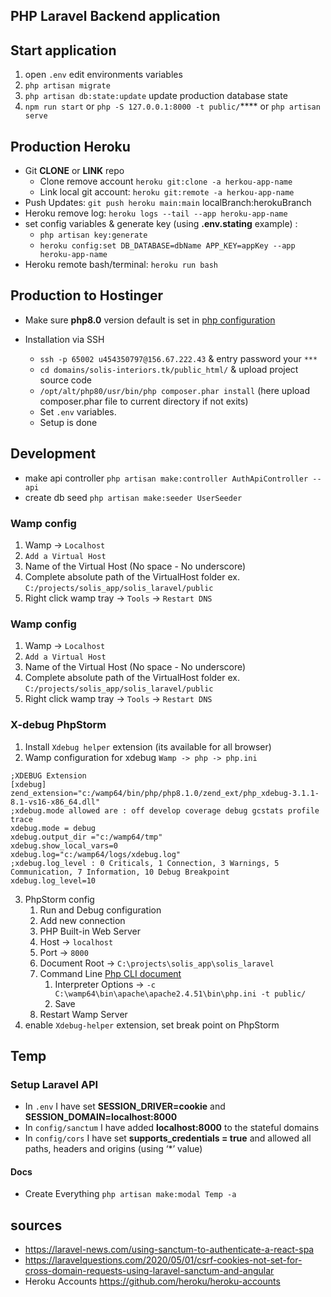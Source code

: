 ## PHP Laravel Backend application

## Start application 

1. open `.env` edit environments variables 
2. `php artisan migrate`
3. `php artisan db:state:update` update production database state
4. `npm run start` or `php -S 127.0.0.1:8000 -t public/`**** or `php artisan serve`


## Production Heroku
- Git **CLONE** or **LINK** repo
   - Clone remove account `heroku git:clone -a herkou-app-name`
   - Link local git account: `heroku git:remote -a herkou-app-name`
- Push Updates: `git push heroku main:main` localBranch:herokuBranch
- Heroku remove log: `heroku logs --tail --app heroku-app-name`
- set config variables & generate key (using **.env.stating** example) :
  - `php artisan key:generate` 
  - `heroku config:set DB_DATABASE=dbName APP_KEY=appKey --app heroku-app-name`
- Heroku remote bash/terminal: `heroku run bash`


## Production to Hostinger
- Make sure **php8.0** version default is set in [php configuration](https://hpanel.hostinger.com/hosting/solis-interiors.tk/advanced/php-configuration)

- Installation via SSH 
  - `ssh -p 65002 u454350797@156.67.222.43` & entry password your `***` 
  - `cd domains/solis-interiors.tk/public_html/` & upload project source code
  - `/opt/alt/php80/usr/bin/php composer.phar install` (here upload composer.phar file to current directory if not exits)
  - Set `.env` variables.
  - Setup is done


## Development 
- make api controller `php artisan make:controller AuthApiController --api`
- create db seed `php artisan make:seeder UserSeeder`

### Wamp config
1. Wamp -> `Localhost`
2. `Add a Virtual Host`
3. Name of the Virtual Host (No space - No underscore)
4. Complete absolute path of the VirtualHost folder ex. `C:/projects/solis_app/solis_laravel/public`
5. Right click wamp tray -> `Tools` -> `Restart DNS`

### Wamp config
1. Wamp -> `Localhost`
2. `Add a Virtual Host`
3. Name of the Virtual Host (No space - No underscore)
4. Complete absolute path of the VirtualHost folder ex. `C:/projects/solis_app/solis_laravel/public`
5. Right click wamp tray -> `Tools` -> `Restart DNS`

### X-debug PhpStorm 
1. Install `Xdebug helper` extension (its available for all browser)
2. Wamp configuration for xdebug `Wamp -> php -> php.ini`
```
;XDEBUG Extension
[xdebug]
zend_extension="c:/wamp64/bin/php/php8.1.0/zend_ext/php_xdebug-3.1.1-8.1-vs16-x86_64.dll"
;xdebug.mode allowed are : off develop coverage debug gcstats profile trace
xdebug.mode = debug
xdebug.output_dir ="c:/wamp64/tmp"
xdebug.show_local_vars=0
xdebug.log="c:/wamp64/logs/xdebug.log"
;xdebug.log_level : 0 Criticals, 1 Connection, 3 Warnings, 5 Communication, 7 Information, 10 Debug	Breakpoint
xdebug.log_level=10
```
3. PhpStorm config
   1. Run and Debug configuration
   2. Add new connection 
   3. PHP Built-in Web Server
   4. Host -> `localhost`
   5. Port -> `8000`
   6. Document Root -> `C:\projects\solis_app\solis_laravel`
   7. Command
      Line  [Php CLI document](https://www.php.net/manual/en/features.commandline.options.php)
      1. Interpreter Options -> `-c C:\wamp64\bin\apache\apache2.4.51\bin\php.ini -t public/`
      2. Save
   8. Restart Wamp Server
4. enable `Xdebug-helper` extension, set break point on PhpStorm

## Temp

### Setup Laravel API

- In `.env` I have set **SESSION_DRIVER=cookie** and **SESSION_DOMAIN=localhost:8000**
- In `config/sanctum` I have added **localhost:8000** to the stateful domains
- In `config/cors` I have set **supports_credentials = true** and allowed all paths, headers and
  origins (using ‘*’ value)

#### Docs

- Create Everything `php artisan make:modal Temp -a`

## sources

- https://laravel-news.com/using-sanctum-to-authenticate-a-react-spa
- https://laravelquestions.com/2020/05/01/csrf-cookies-not-set-for-cross-domain-requests-using-laravel-sanctum-and-angular
- Heroku Accounts https://github.com/heroku/heroku-accounts
